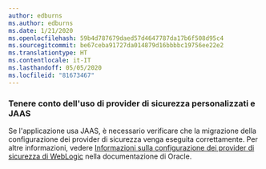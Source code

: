 ```yaml
---
author: edburns
ms.author: edburns
ms.date: 1/21/2020
ms.openlocfilehash: 59b4d787679daed57d4647787da17b6f508d95c4
ms.sourcegitcommit: be67ceba91727da014879d16bbbbc19756ee22e2
ms.translationtype: HT
ms.contentlocale: it-IT
ms.lasthandoff: 05/05/2020
ms.locfileid: "81673467"
---
```

### <a name="account-for-the-use-of-custom-security-providers-and-jaas"></a>Tenere conto dell'uso di provider di sicurezza personalizzati e JAAS

Se l'applicazione usa JAAS, è necessario verificare che la migrazione della configurazione dei provider di sicurezza venga eseguita correttamente. Per altre informazioni, vedere [Informazioni sulla configurazione dei provider di sicurezza di WebLogic](https://docs.oracle.com/middleware/12213/wls/SECMG/providers_intro.htm) nella documentazione di Oracle.
